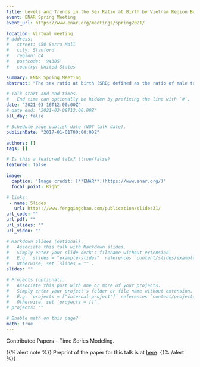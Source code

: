 ```yaml
---
title: Levels and Trends in the Sex Ratio at Birth by Vietnam Region Between 1980 and 2018 with Probabilistic Projections to 2050, a Bayesian Modeling Approach
event: ENAR Spring Meeting
event_url: https://www.enar.org/meetings/spring2021/

location: Virtual meeting
# address:
#   street: 450 Serra Mall
#   city: Stanford
#   region: CA
#   postcode: '94305'
#   country: United States

summary: ENAR Spring Meeting
abstract: "The sex ratio at birth (SRB; defined as the ratio of male to female births) in Vietnam has been reported imbalanced since the 2000s. Previous studies have shown variations in the SRB across geographic locations based on survey and census data. Given the lack of reliable administration data on birth in Vietnam, it is crucial to model the levels and trends in the SRB based on a reproducible statistical approach. We use a Bayesian hierarchical time series model to estimate and project SRB in Vietnam by region from 1980 to 2050. The true level of the SRB in a Vietnam region in a certain year is modeled as the sum of two parts. Part 1 captures the baseline SRB value and the year-by-year natrual fluctuation. The natural fluctuation is modeled with an AR(1) time series model on log scale. Part 2 captures the unnatural imbalanced levels of SRB. The parameters related to the SRB imbalance follows normal hierarchical distributions to allow information exchange across Vietnam regions. Model results show that the northern Vietnam is estimated to have the most sever SRB imbalance among all regions, and this trend is projected to continue after 2020."

# Talk start and end times.
#   End time can optionally be hidden by prefixing the line with `#`.
date: "2021-03-16T12:00:00Z"
# date_end: "2021-03-08T13:00:00Z"
all_day: false

# Schedule page publish date (NOT talk date).
publishDate: "2017-01-01T00:00:00Z"

authors: []
tags: []

# Is this a featured talk? (true/false)
featured: false

image:
  caption: 'Image credit: [**ENAR**](https://www.enar.org/)'
  focal_point: Right

# links:
 - name: Slides
   url: https://www.fengqingchao.com/publication/slides31/
url_code: ""
url_pdf: ""
url_slides: ""
url_video: ""

# Markdown Slides (optional).
#   Associate this talk with Markdown slides.
#   Simply enter your slide deck's filename without extension.
#   E.g. `slides = "example-slides"` references `content/slides/example-slides.md`.
#   Otherwise, set `slides = ""`.
slides: ""

# Projects (optional).
#   Associate this post with one or more of your projects.
#   Simply enter your project's folder or file name without extension.
#   E.g. `projects = ["internal-project"]` references `content/project/deep-learning/index.md`.
#   Otherwise, set `projects = []`.
# projects: ""

# Enable math on this page?
math: true
---
```


Contributed Papers - Time Series Modeling.

{{% alert note %}}
Preprint of the paper for this talk is at [here](https://t.co/n0LnLG6xGE?amp=1).
{{% /alert %}}

